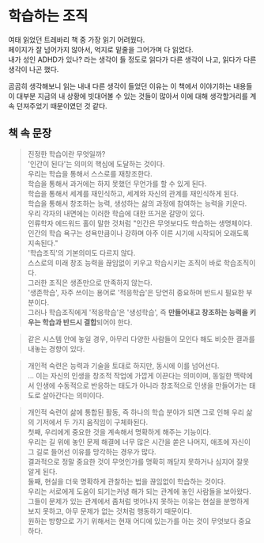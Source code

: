 # 학습하는 조직

여태 읽었던 트레바리 책 중 가장 읽기 어려웠다.  
페이지가 잘 넘어가지 않아서, 억지로 밑줄을 그어가며 다 읽었다.  
내가 성인 ADHD가 있나? 라는 생각이 들 정도로 읽다가 다른 생각이 나고, 읽다가 다른 생각이 나곤 했다.  
  
곰곰히 생각해보니 읽는 내내 다른 생각이 들었던 이유는 이 책에서 이야기하는 내용들이 대부분 지금의 내 상황에 빗대어볼 수 있는 것들이 많아서 이에 대해 생각할거리를 계속 던져주었기 때문이였던 것 같다.  
  


## 책 속 문장

> 진정한 학습이란 무엇일까?  
> '인간이 된다'는 의미의 핵심에 도달하는 것이다.  
> 우리는 학습을 통해서 스스로를 재창조한다.  
> 학습을 통해서 과거에는 하지 못했던 무언가를 할 수 있게 된다.  
> 학습을 통해서 세계를 재인식하고, 세계와 자신의 관계를 재인식하게 된다.  
> 학습을 통해서 창조하는 능력, 생성하는 삶의 과정에 참여하는 능력을 키운다.  
> 우리 각자의 내면에는 이러한 학습에 대한 뜨거운 갈망이 있다.  
> 인류학자 에드워드 홀이 말한 것처럼 "인간은 무엇보다도 학습하는 생명체이다. 인간의 학습 욕구는 성욕만큼이나 강하며 아주 이른 시기에 시작되어 오래도록 지속된다."  
> '학습조직'의 기본의미도 다르지 않다.  
> 스스로의 미래 창조 능력을 끊임없이 키우고 학습시키는 조직이 바로 학습조직이다.  
> 그러한 조직은 생존만으로 만족하지 않는다.  
> '생존학습', 자주 쓰이는 용어로 '적응학습'은 당연히 중요하며 반드시 필요한 부분이다.  
> 그러나 학습조직에게 '적응학습'은 '생성학습', 즉 **만들어내고 창조하는 능력을 키우는 학습과 반드시 결합**되어야 한다.

> 같은 시스템 안에 놓일 경우, 아무리 다양한 사람들이 모인다 해도 비슷한 결과를 내놓는 경향이 있다.  

> 개인적 숙련은 능력과 기술을 토대로 하지만, 동시에 이를 넘어선다.  
> ...
> 이는 자신의 인생을 창조적 작업에 가깝게 이끈다는 의미이며, 동일한 맥락에서 인생에 수동적으로 반응하는 태도가 아니라 창조적으로 인생을 만들어가는 태도로 살아간다는 의미이다.

> 개인적 숙련이 삶에 통합된 활동, 즉 하나의 학습 분야가 되면 그로 인해 우리 삶의 기저에서 두 가지 움직임이 구체화된다.  
> 첫째, 우리에게 중요한 것을 계속해서 명확하게 해주는 기능이다.  
> 우리는 길 위에 놓인 문제 해결에 너무 많은 시간을 쏟은 나머지, 애초에 자신이 그 길로 들어선 이유를 망각하는 경우가 많다.  
> 결과적으로 정말 중요한 것이 무엇인가를 명확히 깨닫지 못하거나 심지어 잘못 알게 된다.  
> 둘째, 현실을 더욱 명확하게 관찰하는 법을 끊임없이 학습하는 것이다.  
> 우리는 서로에게 도움이 되기는커녕 해가 되는 관계에 놓인 사람들을 보아왔다.  
> 그들이 문제가 있는 관계에서 좀처럼 벗어나지 못하는 이유는 현실을 분명하게 보지 못하고, 아무 문제가 없는 것처럼 행동하기 때문이다.  
> 원하는 방향으로 가기 위해서는 현재 어디에 있는가를 아는 것이 무엇보다 중요하다.

> 

